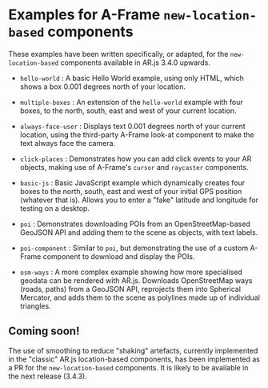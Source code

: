 # Examples for A-Frame `new-location-based` components

These examples have been written specifically, or adapted, for the `new-location-based` components available in AR.js 3.4.0 upwards.

- `hello-world` : A basic Hello World example, using only HTML, which shows a box 0.001 degrees north of your location.

- `multiple-boxes` : An extension of the `hello-world` example with four boxes, to the north, south, east and west of your current location.

- `always-face-user` : Displays text 0.001 degrees north of your current location, using the third-party A-Frame look-at component to make the text always face the camera.

- `click-places` : Demonstrates how you can add click events to your AR objects, making use of A-Frame's `cursor` and `raycaster` components.

- `basic-js` : Basic JavaScript example which dynamically creates four boxes to the north, south, east and west of your initial GPS position (whatever that is). Allows you to enter a "fake" latitude and longitude for testing on a desktop.

- `poi` : Demonstrates downloading POIs from an OpenStreetMap-based GeoJSON API and adding them to the scene as objects, with text labels.

- `poi-component` : Similar to `poi`, but demonstrating the use of a custom A-Frame component to download and display the POIs.

- `osm-ways` : A more complex example showing how more specialised geodata can be rendered with AR.js. Downloads OpenStreetMap ways (roads, paths) from a GeoJSON API, reprojects them into Spherical Mercator, and adds them to the scene as polylines made up of individual triangles.

## Coming soon!

The use of smoothing to reduce "shaking" artefacts, currently implemented in the "classic" AR.js location-based components, has been implemented as a PR for the `new-location-based` components. It is likely to be available in the next release (3.4.3).
